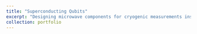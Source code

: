 ```yaml
---
title: "Superconducting Qubits"
excerpt: "Designing microwave components for cryogenic measurements inside dilution fridge 1<br/><img src='/images/Screenshot(371).png'>"
collection: portfolio
---
```


